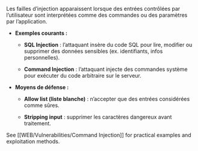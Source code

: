 Les failles d’injection apparaissent lorsque des entrées contrôlées par l’utilisateur sont interprétées comme des commandes ou des paramètres par l’application.

- **Exemples courants :**
    
    - **SQL Injection** : l’attaquant insère du code SQL pour lire, modifier ou supprimer des données sensibles (ex. identifiants, infos personnelles).
        
    - **Command Injection** : l’attaquant injecte des commandes système pour exécuter du code arbitraire sur le serveur.
        
- **Moyens de défense :**
    
    - **Allow list (liste blanche)** : n’accepter que des entrées considérées comme sûres.
        
    - **Stripping input** : supprimer les caractères dangereux avant traitement.

See [[WEB/Vulnerabilities/Command Injection]] for practical examples and exploitation methods.
